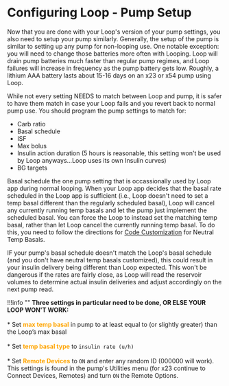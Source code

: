 # Configuring Loop - Pump Setup

Now that you are done with your Loop's version of your pump settings, you also need to setup your pump similarly.  Generally, the setup of the pump is similar to setting up any pump for non-looping use.  One notable exception: you will need to change those batteries more often with Looping.  Loop will drain pump batteries much faster than regular pump regimes, and Loop failures will increase in frequency as the pump battery gets low.  Roughly, a lithium AAA battery lasts about 15-16 days on an x23 or x54 pump using Loop.

While not every setting NEEDS to match between Loop and pump, it is safer to have them match in case your Loop fails and you revert back to normal pump use.  You should program the pump settings to match for:

* Carb ratio
* Basal schedule
* ISF
* Max bolus
* Insulin action duration (5 hours is reasonable, this setting won't be used by Loop anyways...Loop uses its own Insulin curves)
* BG targets

Basal schedule the one pump setting that is occassionally used by Loop app during normal looping.  When your Loop app decides that the basal rate scheduled in the Loop app is sufficient (i.e., Loop doesn't need to set a temp basal different than the regularly scheduled basal), Loop will cancel any currently running temp basals and let the pump just implement the scheduled basal.  You can force the Loop to instead set the matching temp basal, rather than let Loop cancel the currently running temp basal.  To do this, you need to follow the directions for [Code Customization](/../setup/build/code_customization) for Neutral Temp Basals.

IF your pump's basal schedule doesn't match the Loop's basal schedule (and you don't have neutral temp basals customized), this could result in your insulin delivery being different than Loop expected.  This won't be dangerous if the rates are fairly close, as Loop will read the reservoir volumes to determine actual insulin deliveries and adjust accordingly on the next pump read.

!!!info ""
    **Three settings in particular need to be done, OR ELSE YOUR LOOP WON'T WORK:**</br></br>
        * Set **<font color="orange">max temp basal</font>** in pump to at least equal to (or slightly greater) than the Loop’s max basal</br></br>
        * Set **<font color="orange">temp basal type</font>** to `insulin rate (u/h)`</br></br>
        * Set **<font color="orange">Remote Devices</font>** to `ON` and enter any random ID (000000 will work). This settings is found in the pump's Utilities menu (for x23 continue to Connect Devices, Remotes) and turn `ON` the Remote Options.</br>



